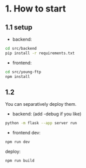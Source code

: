 # 1. How to start 
## 1.1 setup
- backend:

```bash
cd src/backend
pip install -r requirements.txt
```
- frontend:

```bash
cd src/young-ftp
npm install
```
## 1.2 
You can separatively deploy them. 

- backend: (add -debug if you like)
```bash
python -m flask --app server run
```

- frontend
dev:

```bash
npm run dev
```

deploy:

```bash
npm run build
```

